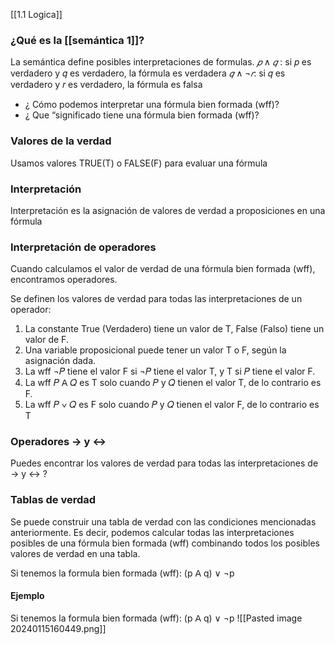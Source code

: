 [[1.1 Logica]]
### ¿Qué es la [[semántica 1]]?
La semántica define posibles interpretaciones de formulas.
$𝑝 \land 𝑞$ : si 𝑝 es verdadero y 𝑞 es verdadero, la fórmula es verdadera 
$𝑞 \land ¬𝑟$: si 𝑞 es verdadero y 𝑟 es verdadero, la fórmula es falsa

- ¿ Cómo podemos interpretar una fórmula bien formada (wff)? 
-  ¿ Que “significado tiene una fórmula bien formada (wff)?

### Valores de la verdad 

Usamos valores TRUE(T) o FALSE(F) para evaluar una fórmula

### Interpretación

Interpretación es la asignación de valores de verdad a proposiciones en una fórmula

### Interpretación de operadores
Cuando calculamos el valor de verdad de una fórmula bien formada (wff), encontramos operadores.

Se definen los valores de verdad para todas las interpretaciones de un operador: 
1. La constante True (Verdadero) tiene un valor de T, False (Falso) tiene un valor de F. 
2. Una variable proposicional puede tener un valor T o F, según la asignación dada. 
3. La wff ¬𝑃 tiene el valor F si ¬𝑃 tiene el valor T, y T si 𝑃 tiene el valor F. 
4. La wff 𝑃 𝖠 𝑄 es T solo cuando 𝑃 y 𝑄 tienen el valor T, de lo contrario es F. 
5. La wff 𝑃 ∨ 𝑄 es F solo cuando 𝑃 y 𝑄 tienen el valor F, de lo contrario es T

### Operadores → y ↔

Puedes encontrar los valores de verdad para todas las interpretaciones de → y ↔ ?

### Tablas de verdad
Se puede construir una tabla de verdad con las condiciones mencionadas anteriormente. Es decir, podemos calcular todas las interpretaciones posibles de una fórmula bien formada (wff) combinando todos los posibles valores de verdad en una tabla.

Si tenemos la formula bien formada (wff): (p 𝖠 q) ∨ ¬p

#### Ejemplo
Si tenemos la formula bien formada (wff): (p 𝖠 q) ∨ ¬p
![[Pasted image 20240115160449.png]]

